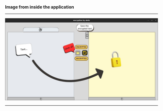 **Image from inside the application**
***
![image](https://github.com/aarab-abderrahmane/python/blob/main/my-projects/images/encryptionapplication.jpg)
***
